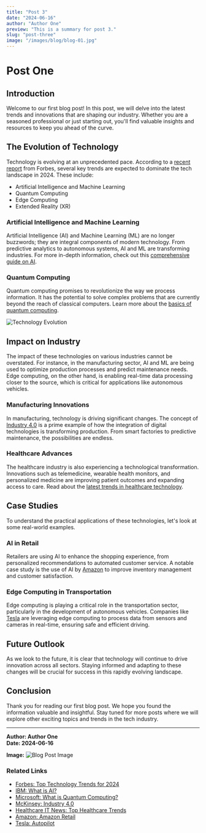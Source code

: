 ```yaml
---
title: "Post 3"
date: "2024-06-16"
author: "Author One"
preview: "This is a summary for post 3."
slug: "post-three"
image: "/images/blog/blog-01.jpg"
---
```


# Post One

## Introduction

Welcome to our first blog post! In this post, we will delve into the latest trends and innovations that are shaping our industry. Whether you are a seasoned professional or just starting out, you'll find valuable insights and resources to keep you ahead of the curve.

## The Evolution of Technology

Technology is evolving at an unprecedented pace. According to a [recent report](https://www.forbes.com/sites/forbestechcouncil/2023/06/01/top-technology-trends-for-2024/) from Forbes, several key trends are expected to dominate the tech landscape in 2024. These include:

- Artificial Intelligence and Machine Learning
- Quantum Computing
- Edge Computing
- Extended Reality (XR)

### Artificial Intelligence and Machine Learning

Artificial Intelligence (AI) and Machine Learning (ML) are no longer buzzwords; they are integral components of modern technology. From predictive analytics to autonomous systems, AI and ML are transforming industries. For more in-depth information, check out this [comprehensive guide on AI](https://www.ibm.com/artificial-intelligence/what-is-ai).

### Quantum Computing

Quantum computing promises to revolutionize the way we process information. It has the potential to solve complex problems that are currently beyond the reach of classical computers. Learn more about the [basics of quantum computing](https://www.microsoft.com/en-us/quantum/what-is-quantum-computing).

![Technology Evolution](/images/blog/blog-01.jpg)

## Impact on Industry

The impact of these technologies on various industries cannot be overstated. For instance, in the manufacturing sector, AI and ML are being used to optimize production processes and predict maintenance needs. Edge computing, on the other hand, is enabling real-time data processing closer to the source, which is critical for applications like autonomous vehicles.

### Manufacturing Innovations

In manufacturing, technology is driving significant changes. The concept of [Industry 4.0](https://www.mckinsey.com/business-functions/operations/our-insights/industry-4-0-how-to-navigate-digitization-of-the-manufacturing-sector) is a prime example of how the integration of digital technologies is transforming production. From smart factories to predictive maintenance, the possibilities are endless.

### Healthcare Advances

The healthcare industry is also experiencing a technological transformation. Innovations such as telemedicine, wearable health monitors, and personalized medicine are improving patient outcomes and expanding access to care. Read about the [latest trends in healthcare technology](https://www.healthcareitnews.com/news/5-top-healthcare-trends-watch-2024).

## Case Studies

To understand the practical applications of these technologies, let's look at some real-world examples.

### AI in Retail

Retailers are using AI to enhance the shopping experience, from personalized recommendations to automated customer service. A notable case study is the use of AI by [Amazon](https://www.aboutamazon.com/what-we-do/amazon-retail) to improve inventory management and customer satisfaction.

### Edge Computing in Transportation

Edge computing is playing a critical role in the transportation sector, particularly in the development of autonomous vehicles. Companies like [Tesla](https://www.tesla.com/autopilot) are leveraging edge computing to process data from sensors and cameras in real-time, ensuring safe and efficient driving.

## Future Outlook

As we look to the future, it is clear that technology will continue to drive innovation across all sectors. Staying informed and adapting to these changes will be crucial for success in this rapidly evolving landscape.

## Conclusion

Thank you for reading our first blog post. We hope you found the information valuable and insightful. Stay tuned for more posts where we will explore other exciting topics and trends in the tech industry.

---

**Author: Author One**  
**Date: 2024-06-16**

**Image:** ![Blog Post Image](/images/blog/blog-01.jpg)

### Related Links

- [Forbes: Top Technology Trends for 2024](https://www.forbes.com/sites/forbestechcouncil/2023/06/01/top-technology-trends-for-2024/)
- [IBM: What is AI?](https://www.ibm.com/artificial-intelligence/what-is-ai)
- [Microsoft: What is Quantum Computing?](https://www.microsoft.com/en-us/quantum/what-is-quantum-computing)
- [McKinsey: Industry 4.0](https://www.mckinsey.com/business-functions/operations/our-insights/industry-4-0-how-to-navigate-digitization-of-the-manufacturing-sector)
- [Healthcare IT News: Top Healthcare Trends](https://www.healthcareitnews.com/news/5-top-healthcare-trends-watch-2024)
- [Amazon: Amazon Retail](https://www.aboutamazon.com/what-we-do/amazon-retail)
- [Tesla: Autopilot](https://www.tesla.com/autopilot)
